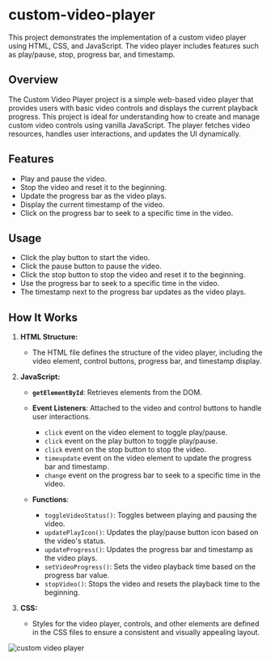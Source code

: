 # custom-video-player
This project demonstrates the implementation of a custom video player using HTML, CSS, and JavaScript. The video player includes features such as play/pause, stop, progress bar, and timestamp.

## Overview

The Custom Video Player project is a simple web-based video player that provides users with basic video controls and displays the current playback progress. This project is ideal for understanding how to create and manage custom video controls using vanilla JavaScript. The player fetches video resources, handles user interactions, and updates the UI dynamically.

## Features

- Play and pause the video.
- Stop the video and reset it to the beginning.
- Update the progress bar as the video plays.
- Display the current timestamp of the video.
- Click on the progress bar to seek to a specific time in the video.

## Usage

- Click the play button to start the video.
- Click the pause button to pause the video.
- Click the stop button to stop the video and reset it to the beginning.
- Use the progress bar to seek to a specific time in the video.
- The timestamp next to the progress bar updates as the video plays.

## How It Works

1. **HTML Structure:**
   - The HTML file defines the structure of the video player, including the video element, control buttons, progress bar, and timestamp display.

2. **JavaScript:**
   - **`getElementById`**: Retrieves elements from the DOM.
   - **Event Listeners**: Attached to the video and control buttons to handle user interactions.
     - `click` event on the video element to toggle play/pause.
     - `click` event on the play button to toggle play/pause.
     - `click` event on the stop button to stop the video.
     - `timeupdate` event on the video element to update the progress bar and timestamp.
     - `change` event on the progress bar to seek to a specific time in the video.

   - **Functions**:
     - `toggleVideoStatus()`: Toggles between playing and pausing the video.
     - `updatePlayIcon()`: Updates the play/pause button icon based on the video's status.
     - `updateProgress()`: Updates the progress bar and timestamp as the video plays.
     - `setVideoProgress()`: Sets the video playback time based on the progress bar value.
     - `stopVideo()`: Stops the video and resets the playback time to the beginning.

3. **CSS:**
   - Styles for the video player, controls, and other elements are defined in the CSS files to ensure a consistent and visually appealing layout.

![custom video player](https://github.com/user-attachments/assets/067dbfe2-3add-4b74-bd41-402757333ea1)


